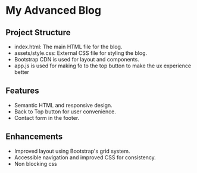 # My Advanced Blog

## Project Structure
- index.html: The main HTML file for the blog.
- assets/style.css: External CSS file for styling the blog.
- Bootstrap CDN is used for layout and components.
- app.js is used for making fo to the top button to make the ux experience better

## Features
- Semantic HTML and responsive design.
- Back to Top button for user convenience.
- Contact form in the footer.

## Enhancements
- Improved layout using Bootstrap's grid system.
- Accessible navigation and improved CSS for consistency.
- Non blocking css